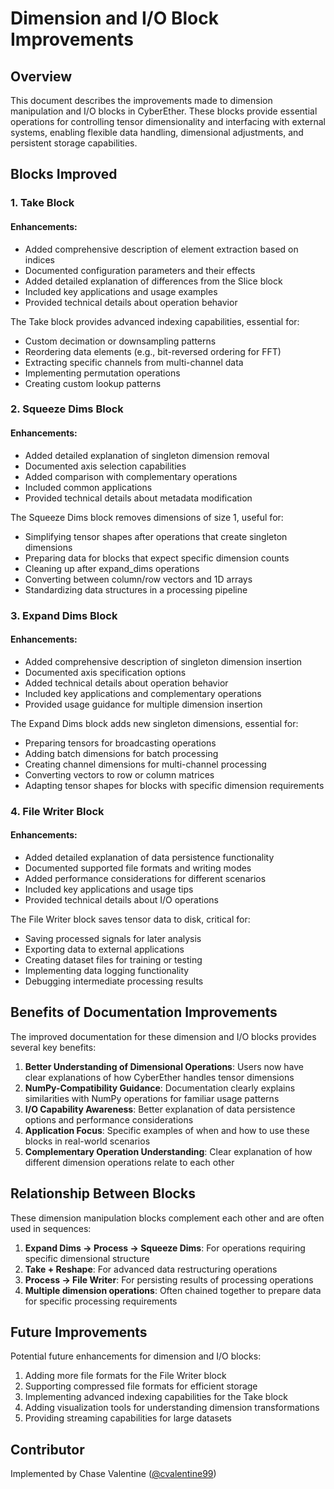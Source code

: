 # Dimension and I/O Block Improvements

## Overview

This document describes the improvements made to dimension manipulation and I/O blocks in CyberEther. These blocks provide essential operations for controlling tensor dimensionality and interfacing with external systems, enabling flexible data handling, dimensional adjustments, and persistent storage capabilities.

## Blocks Improved

### 1. Take Block

#### Enhancements:
- Added comprehensive description of element extraction based on indices
- Documented configuration parameters and their effects
- Added detailed explanation of differences from the Slice block
- Included key applications and usage examples
- Provided technical details about operation behavior

The Take block provides advanced indexing capabilities, essential for:
- Custom decimation or downsampling patterns
- Reordering data elements (e.g., bit-reversed ordering for FFT)
- Extracting specific channels from multi-channel data
- Implementing permutation operations
- Creating custom lookup patterns

### 2. Squeeze Dims Block

#### Enhancements:
- Added detailed explanation of singleton dimension removal
- Documented axis selection capabilities
- Added comparison with complementary operations
- Included common applications
- Provided technical details about metadata modification

The Squeeze Dims block removes dimensions of size 1, useful for:
- Simplifying tensor shapes after operations that create singleton dimensions
- Preparing data for blocks that expect specific dimension counts
- Cleaning up after expand_dims operations
- Converting between column/row vectors and 1D arrays
- Standardizing data structures in a processing pipeline

### 3. Expand Dims Block

#### Enhancements:
- Added comprehensive description of singleton dimension insertion
- Documented axis specification options
- Added technical details about operation behavior
- Included key applications and complementary operations
- Provided usage guidance for multiple dimension insertion

The Expand Dims block adds new singleton dimensions, essential for:
- Preparing tensors for broadcasting operations
- Adding batch dimensions for batch processing
- Creating channel dimensions for multi-channel processing
- Converting vectors to row or column matrices
- Adapting tensor shapes for blocks with specific dimension requirements

### 4. File Writer Block

#### Enhancements:
- Added detailed explanation of data persistence functionality
- Documented supported file formats and writing modes
- Added performance considerations for different scenarios
- Included key applications and usage tips
- Provided technical details about I/O operations

The File Writer block saves tensor data to disk, critical for:
- Saving processed signals for later analysis
- Exporting data to external applications
- Creating dataset files for training or testing
- Implementing data logging functionality
- Debugging intermediate processing results

## Benefits of Documentation Improvements

The improved documentation for these dimension and I/O blocks provides several key benefits:

1. **Better Understanding of Dimensional Operations**: Users now have clear explanations of how CyberEther handles tensor dimensions
2. **NumPy-Compatibility Guidance**: Documentation clearly explains similarities with NumPy operations for familiar usage patterns
3. **I/O Capability Awareness**: Better explanation of data persistence options and performance considerations
4. **Application Focus**: Specific examples of when and how to use these blocks in real-world scenarios
5. **Complementary Operation Understanding**: Clear explanation of how different dimension operations relate to each other

## Relationship Between Blocks

These dimension manipulation blocks complement each other and are often used in sequences:

1. **Expand Dims → Process → Squeeze Dims**: For operations requiring specific dimensional structure
2. **Take + Reshape**: For advanced data restructuring operations
3. **Process → File Writer**: For persisting results of processing operations
4. **Multiple dimension operations**: Often chained together to prepare data for specific processing requirements

## Future Improvements

Potential future enhancements for dimension and I/O blocks:

1. Adding more file formats for the File Writer block
2. Supporting compressed file formats for efficient storage
3. Implementing advanced indexing capabilities for the Take block
4. Adding visualization tools for understanding dimension transformations
5. Providing streaming capabilities for large datasets

## Contributor

Implemented by Chase Valentine ([@cvalentine99](https://github.com/cvalentine99))